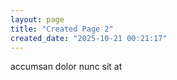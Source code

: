 ```yaml
---
layout: page
title: "Created Page 2"
created_date: "2025-10-21 00:21:17"
---
```


accumsan dolor nunc sit at 
